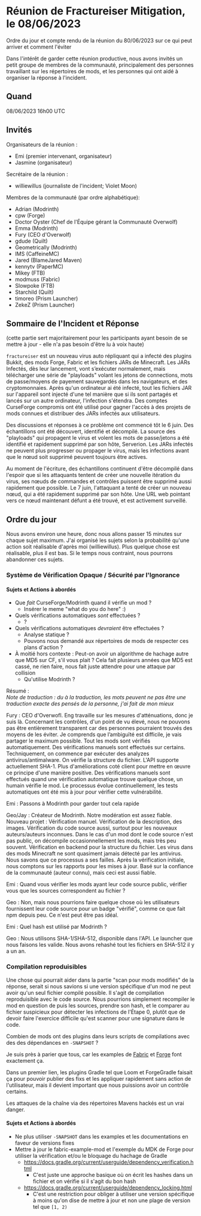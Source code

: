 # Réunion de Fractureiser Mitigation, le 08/06/2023

Ordre du jour et compte rendu de la réunion du 80/06/2023 sur ce qui peut arriver et comment l'éviter

Dans l'intérêt de garder cette réunion productive, nous avons invités un petit groupe de membres de la communauté, principalement des personnes travaillant sur les répertoires de mods, et les personnes qui ont aidé à organiser la réponse à l'incident.

## Quand

08/06/2023 16h00 UTC

## Invités

Organisateurs de la réunion :

- Emi (premier intervenant, organisateur)
- Jasmine (organisateur)

Secrétaire de la réunion :

- williewillus (journaliste de l'incident; Violet Moon)

Membres de la communauté (par ordre alphabétique):

- Adrian (Modrinth)
- cpw (Forge)
- Doctor Oyster (Chef de l'Équipe gérant la Communauté Overwolf)
- Emma (Modrinth)
- Fury (CEO d'Overwolf)
- gdude (Quilt)
- Geometrically (Modrinth)
- IMS (CaffeineMC)
- Jared (BlameJared Maven)
- kennytv (PaperMC)
- Mikey (FTB)
- modmuss (Fabric)
- Slowpoke (FTB)
- Starchild (Quilt)
- timoreo (Prism Launcher)
- ZekeZ (Prism Launcher)

## Sommaire de l'Incident et Réponse

(cette partie sert majoritairement pour les participants ayant besoin de se mettre à jour - elle n'a pas besoin d'être lu à voix haute)

`fractureiser` est un nouveau virus auto répliquant qui a infecté des plugins Bukkit, des mods Forge, Fabric et les fichiers JARs de Minecraft. Les JARs Infectés, dès leur lancement, vont s’exécuter normalement, mais télécharger une série de "playloads" volant les jetons de connections, mots de passe/moyens de payement sauvegardés dans les navigateurs, et des cryptomonnaies. Après qu'un ordinateur ai été infecté, tout les fichiers JAR sur l'appareil sont injecté d'une tel manière que si ils sont partagés et lancés sur un autre ordinateur, l'infection s'étendra. Des comptes CurseForge compromis ont été utilisé pour gagner l'accès à des projets de mods connues et distribuer des JARs infectés aux utilisateurs.

Des discussions et réponses à ce problème ont commencé tôt le 6 juin. Des échantillons ont été découvert, identifié et décompilé. La source des "playloads" qui propagent le virus et volent les mots de passe/jetons a été identifié et rapidement supprimé par son hôte, Serverion. Les JARs infectés ne peuvent plus progresser ou propager le virus, mais les infections avant que le nœud soit supprimé peuvent toujours être actives.

Au moment de l'écriture, des échantillons continuent d'être décompilé dans l'espoir que si les attaquants tentent de créer une nouvelle itération du virus, ses nœuds de commandes et contrôles puissent être supprimé aussi rapidement que possible. Le 7 juin, l'attaquant a tenté de créer un nouveau nœud, qui a été rapidement supprimé par son hôte. Une URL web pointant vers ce nœud maintenant défunt a été trouvé, et est activement surveillé.

## Ordre du jour

Nous avons environ une heure, donc nous allons passer 15 minutes sur chaque sujet maximum. J'ai organisé les sujets selon la probabilité qu'une action soit réalisable d'après moi (williewillus). Plus quelque chose est réalisable, plus il est bas. Si le temps nous contraint, nous pourrons abandonner ces sujets.

### Système de Vérification Opaque / Sécurité par l'Ignorance

#### Sujets et Actions à abordés

- Que *fait* CurseForge/Modrinth quand il vérifie un mod ?
  - Insérer le meme "what do you do here" :)
- Quels vérifications automatiques *sont* effectuées ?
  - ?
- Quels vérifications automatiques *devraient* être effectuées ?
  - Analyse statique ?
  - Pouvons nous demandé aux répertoires de mods de respecter ces plans d'action ?
- À moitié hors contexte : Peut-on avoir un algorithme de hachage autre que MD5 sur CF, s'il vous plait ? Cela fait plusieurs années que MD5 est cassé, ne rien faire, nous fait juste attendre pour une attaque par collision
  - Qu'utilise Modrinth ?

Résumé :\
*Note de traduction : du à la traduction, les mots peuvent ne pas être une traduction exacte des pensés de la personne, j'ai fait de mon mieux*

Fury : CEO d'Overwofl. Eng travaille sur les mesures d'atténuations, donc je suis là.
  Concernant les contrôles, d'un point de vu élevé, nous ne pouvons pas être entièrement transparent car des personnes pourraient trouvés des moyens de les éviter. Je comprends que l’ambiguïté est difficile, je vais partager le maximum possible.
  Tout les mods sont vérifiés automatiquement. Des vérifications manuels sont effectués sur certains.
  Techniquement, on commence par exécuter des analyzes antivirus/antimalware. On vérifie la structure du fichier.
  L'API supporte actuellement SHA-1.
  Plus d'améliorations coté client pour mettre en œuvre ce principe d'une manière positive.
  Des vérifications manuels sont effectués quand une vérification automatique trouve quelque chose, un humain vérifie le mod.
  Le processus évolue continuellement, les tests automatiques ont été mis à jour pour vérifier cette vulnérabilité.

Emi : Passons à Modrinth pour garder tout cela rapide

Geo/Jay : Créateur de Modrinth. Notre modération est assez fiable.
  Nouveau projet : Vérification manuel. Vérification de la description, des images. Vérification du code source aussi, surtout pour les nouveaux auteurs/auteurs inconnues.
  Dans le cas d'un mod dont le code source n'est pas public, on décompile occasionnellement les mods, mais très peu souvent.
  Vérification en backend pour la structure du fichier.
  Les virus dans des mods Minecraft ne sont quasiment jamais détecté par les antivirus.
  Nous savons que ce processus a ses failles. Après la vérification initiale, nous comptons sur les rapports pour les mises à jour.
  Basé sur la confiance de la communauté (auteur connu), mais ceci est aussi fiable.

Emi : Quand vous vérifier les mods ayant leur code source public, vérifier vous que les sources correspondent au fichier ?

Geo : Non, mais nous pourrions faire quelque chose où les utilisateurs fournissent leur code source pour un badge "vérifié", comme ce que fait npm depuis peu. Ce n'est peut être pas idéal.

Emi : Quel hash est utilisé par Modrinth ?

Geo : Nous utilisons SHA-1/SHA-512, disponible dans l'API. Le launcher que nous faisons les valide. Nous avons rehashé tout les fichiers en SHA-512 il y a un an.



### Compilation reproduisibles

Une chose qui pourrait aider dans la partie "scan pour mods modifiés" de la réponse, serait si nous savions si une version spécifique d'un mod ne peut avoir qu'un seul fichier compilé possible. Il s'agit de compilation reproduisible avec le code source. Nous pourrions simplement recompiler le mod en question de puis les sources, prendre son hash, et le comparer au fichier suspicieux pour détecter les infections de l'Étape 0, plutôt que de devoir faire l'exercice difficile qu'est scanner pour une signature dans le code.

Combien de mods ont des plugins dans leurs scripts de compilations avec des des dépendances en `-SNAPSHOT` ?

Je suis près à parier que tous, car les examples de [Fabric](https://github.com/FabricMC/fabric-example-mod/blob/1.20/build.gradle#L2) et
[Forge](https://github.com/MinecraftForge/MinecraftForge/blob/1.19.x/mdk/build.gradle#L4)
font exactement ça.

Dans un premier lien, les plugins Gradle tel que Loom et ForgeGradle faisait ça pour pouvoir publier des fixs et les appliquer rapidement sans action de l'utilisateur, mais il devient important que nous puissions avoir un contrôle certains.

Les attaques de la chaîne via des répertoires Mavens hackés est un vrai danger.

#### Sujets et Actions à abordés

- Ne plus utiliser `-SNAPSHOT` dans les examples et les documentations en faveur de versions fixes
- Mettre à jour le fabric-example-mod et l'exemple du MDK de Forge pour utiliser la vérification et/ou le bloquage du hachage de Gradle
  - https://docs.gradle.org/current/userguide/dependency_verification.html
    - C'est juste une approche basique où on écrit les hashes dans un fichier et on vérifie si il s'agit du bon hash
  - https://docs.gradle.org/current/userguide/dependency_locking.html
    - C'est une restriction pour obliger à utiliser une version spécifique à moins qu'on dise de mettre à jour et non une plage de version tel que `[1, 2)`
